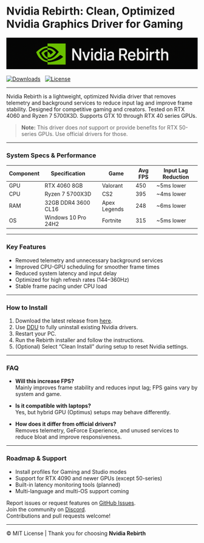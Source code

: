 # Nvidia Rebirth: Clean, Optimized Nvidia Graphics Driver for Gaming

![Cover](https://raw.githubusercontent.com/rakhalfps/Nvidia-Rebirth/124142ccbc11b8949b91383703d8b243ea138518/Media/Cover.png)

[![Downloads](https://img.shields.io/github/downloads/rakhalfps/Nvidia-Rebirth/total?color=blue)]()&nbsp;&nbsp;&nbsp;[![License](https://img.shields.io/badge/license-MIT-blue)](./LICENSE)

---

Nvidia Rebirth is a lightweight, optimized Nvidia driver that removes telemetry and background services to reduce input lag and improve frame stability. Designed for competitive gaming and creators. Tested on RTX 4060 and Ryzen 7 5700X3D. Supports GTX 10 through RTX 40 series GPUs.

> **Note:** This driver does *not* support or provide benefits for RTX 50-series GPUs. Use official drivers for those.

---

### System Specs & Performance

| Component      | Specification           |        | Game          | Avg FPS | Input Lag Reduction |
|----------------|-------------------------|--------|---------------|---------|---------------------|
| GPU            | RTX 4060 8GB            |        | Valorant      | 450     | ~5ms lower          |
| CPU            | Ryzen 7 5700X3D         |        | CS2           | 395     | ~4ms lower          |
| RAM            | 32GB DDR4 3600 CL16     |        | Apex Legends  | 248     | ~6ms lower          |
| OS             | Windows 10 Pro 24H2     |        | Fortnite      | 315     | ~5ms lower          |

---

### Key Features

- Removed telemetry and unnecessary background services  
- Improved CPU-GPU scheduling for smoother frame times  
- Reduced system latency and input delay  
- Optimized for high refresh rates (144–360Hz)  
- Stable frame pacing under CPU load  

---

### How to Install

1. Download the latest release from [here](https://github.com/rakhalfps/Nvidia-Rebirth/releases).  
2. Use [DDU](https://www.wagnardsoft.com/) to fully uninstall existing Nvidia drivers.  
3. Restart your PC.  
4. Run the Rebirth installer and follow the instructions.  
5. (Optional) Select “Clean Install” during setup to reset Nvidia settings.

---

### FAQ

- **Will this increase FPS?**  
  Mainly improves frame stability and reduces input lag; FPS gains vary by system and game.

- **Is it compatible with laptops?**  
  Yes, but hybrid GPU (Optimus) setups may behave differently.

- **How does it differ from official drivers?**  
  Removes telemetry, GeForce Experience, and unused services to reduce bloat and improve responsiveness.

---

### Roadmap & Support

- Install profiles for Gaming and Studio modes  
- Support for RTX 4090 and newer GPUs (except 50-series)  
- Built-in latency monitoring tools (planned)  
- Multi-language and multi-OS support coming  

Report issues or request features on [GitHub Issues](https://github.com/rakhalfps/Nvidia-Rebirth/issues).  
Join the community on [Discord](https://discord.gg/krpUAHkf5m).  
Contributions and pull requests welcome!

---

© MIT License | Thank you for choosing **Nvidia Rebirth**

